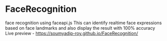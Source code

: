 # FaceRecognition

face recognition using faceapi.js
This can identify realtime face expressions based on face landmarks and also display the result with 100% accuracy
Live preview - 
https://soumyadip-roy.github.io/FaceRecognition/

